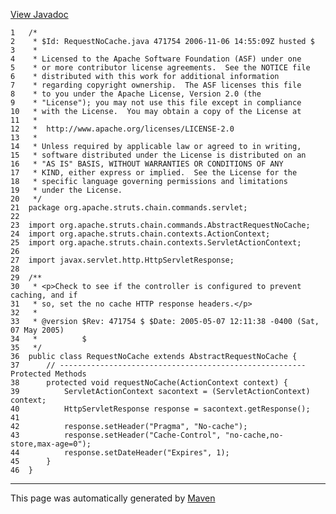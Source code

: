 [View Javadoc](../../../../../../../apidocs/org/apache/struts/chain/commands/servlet/RequestNoCache.html.md)


    1   /*
    2    * $Id: RequestNoCache.java 471754 2006-11-06 14:55:09Z husted $
    3    *
    4    * Licensed to the Apache Software Foundation (ASF) under one
    5    * or more contributor license agreements.  See the NOTICE file
    6    * distributed with this work for additional information
    7    * regarding copyright ownership.  The ASF licenses this file
    8    * to you under the Apache License, Version 2.0 (the
    9    * "License"); you may not use this file except in compliance
    10   * with the License.  You may obtain a copy of the License at
    11   *
    12   *  http://www.apache.org/licenses/LICENSE-2.0
    13   *
    14   * Unless required by applicable law or agreed to in writing,
    15   * software distributed under the License is distributed on an
    16   * "AS IS" BASIS, WITHOUT WARRANTIES OR CONDITIONS OF ANY
    17   * KIND, either express or implied.  See the License for the
    18   * specific language governing permissions and limitations
    19   * under the License.
    20   */
    21  package org.apache.struts.chain.commands.servlet;
    22  
    23  import org.apache.struts.chain.commands.AbstractRequestNoCache;
    24  import org.apache.struts.chain.contexts.ActionContext;
    25  import org.apache.struts.chain.contexts.ServletActionContext;
    26  
    27  import javax.servlet.http.HttpServletResponse;
    28  
    29  /**
    30   * <p>Check to see if the controller is configured to prevent caching, and if
    31   * so, set the no cache HTTP response headers.</p>
    32   *
    33   * @version $Rev: 471754 $ $Date: 2005-05-07 12:11:38 -0400 (Sat, 07 May 2005)
    34   *          $
    35   */
    36  public class RequestNoCache extends AbstractRequestNoCache {
    37      // ------------------------------------------------------- Protected Methods
    38      protected void requestNoCache(ActionContext context) {
    39          ServletActionContext sacontext = (ServletActionContext) context;
    40          HttpServletResponse response = sacontext.getResponse();
    41  
    42          response.setHeader("Pragma", "No-cache");
    43          response.setHeader("Cache-Control", "no-cache,no-store,max-age=0");
    44          response.setDateHeader("Expires", 1);
    45      }
    46  }

------------------------------------------------------------------------

This page was automatically generated by [Maven](http://maven.apache.org/)
